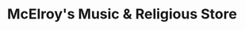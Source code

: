 ---
title: "McElroy's Music & Religious Store"
url: /riverhead/mcelroys-music-and-religious-store/
shop: religion
---
